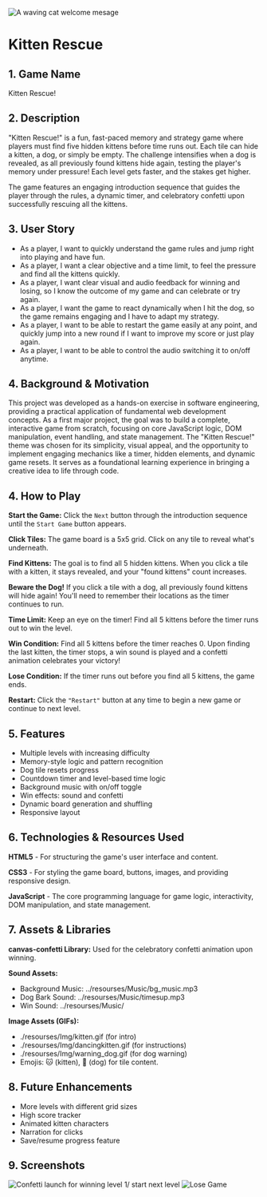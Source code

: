 ![A waving cat welcome mesage](./resources/Img/rdim1.png)
# Kitten Rescue

## 1. Game Name  
Kitten Rescue! 

## 2. Description
"Kitten Rescue!" is a fun, fast-paced memory and strategy game where players must find five hidden kittens before time runs out. Each tile can hide a kitten, a dog, or simply be empty. The challenge intensifies when a dog is revealed, as all previously found kittens hide again, testing the player's memory under pressure! Each level gets faster, and the stakes get higher.

The game features an engaging introduction sequence that guides the player through the rules, a dynamic timer, and celebratory confetti upon successfully rescuing all the kittens.

## 3. User Story  
- As a player, I want to quickly understand the game rules and jump right into playing and have fun.  
- As a player, I want a clear objective and a time limit, to feel the pressure and find all the kittens quickly.
- As a player, I want clear visual and audio feedback for winning and losing, so I know the outcome of my game and can celebrate or try again.
- As a player, I want the game to react dynamically when I hit the dog, so the game remains engaging and I have to adapt my strategy.
- As a player, I want to be able to restart the game easily at any point, and quickly jump into a new round if I want to improve my score or just play again.
- As a player, I want to be able to control the audio switching it to on/off anytime.

## 4. Background & Motivation  
This project was developed as a hands-on exercise in software engineering, providing a practical application of fundamental web development concepts. As a first major project, the goal was to build a complete, interactive game from scratch, focusing on core JavaScript logic, DOM manipulation, event handling, and state management. The "Kitten Rescue!" theme was chosen for its simplicity, visual appeal, and the opportunity to implement engaging mechanics like a timer, hidden elements, and dynamic game resets. It serves as a foundational learning experience in bringing a creative idea to life through code.

## 4. How to Play  
**Start the Game:** Click the ```Next``` button through the introduction sequence until the ```Start Game``` button appears.

**Click Tiles:** The game board is a 5x5 grid. Click on any tile to reveal what's underneath.

**Find Kittens:** The goal is to find all 5 hidden kittens. When you click a tile with a kitten, it stays revealed, and your "found kittens" count increases.

**Beware the Dog!** If you click a tile with a dog, all previously found kittens will hide again! You'll need to remember their locations as the timer continues to run.

**Time Limit:**  Keep an eye on the timer! Find all 5 kittens before the timer runs out to win the level.

**Win Condition:** Find all 5 kittens before the timer reaches 0. Upon finding the last kitten, the timer stops, a win sound is played and a confetti animation celebrates your victory!

**Lose Condition:** If the timer runs out before you find all 5 kittens, the game ends.

**Restart:** Click the ```"Restart"``` button at any time to begin a new game or continue to next level.

## 5. Features  
* Multiple levels with increasing difficulty   
* Memory-style logic and pattern recognition   
* Dog tile resets progress  
* Countdown timer and level-based time logic  
* Background music with on/off toggle  
* Win effects: sound and confetti  
* Dynamic board generation and shuffling  
* Responsive layout

## 6. Technologies & Resources Used  
**HTML5** - For structuring the game's user interface and content.

**CSS3** - For styling the game board, buttons, images, and providing responsive design.

**JavaScript** - The core programming language for game logic, interactivity, DOM manipulation, and state management.

## 7. Assets & Libraries  

**canvas-confetti Library:** Used for the celebratory confetti animation upon winning.

**Sound Assets:**
* Background Music: ../resourses/Music/bg_music.mp3  
* Dog Bark Sound: ../resourses/Music/timesup.mp3  
* Win Sound: ../resourses/Music/

**Image Assets (GIFs):**  

* ./resourses/Img/kitten.gif (for intro)   
* ./resourses/Img/dancingkitten.gif (for instructions)    
* ./resourses/Img/warning_dog.gif (for dog warning)   
* Emojis: 🐱 (kitten), 🐶 (dog) for tile content.

## 8. Future Enhancements   

* More levels with different grid sizes
* High score tracker
* Animated kitten characters
* Narration for clicks
* Save/resume progress feature

## 9. Screenshots
![Confetti launch for winning level 1/ start next level](./resources/Img/winscreen.png)
![Lose Game](./resources/Img/losescreen.png)